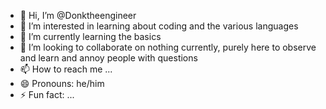 - 👋 Hi, I’m @Donktheengineer
- 👀 I’m interested in learning about coding and the various languages
- 🌱 I’m currently learning the basics
- 💞️ I’m looking to collaborate on nothing currently, purely here to observe and learn and annoy people with questions
- 📫 How to reach me ...
- 😄 Pronouns: he/him
- ⚡ Fun fact: ...

<!---
Donktheengineer/Donktheengineer is a ✨ special ✨ repository because its `README.md` (this file) appears on your GitHub profile.
You can click the Preview link to take a look at your changes.
--->
